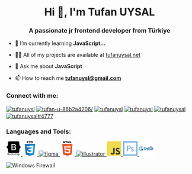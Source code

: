 <h1 align="center">Hi 👋, I'm Tufan UYSAL</h1>
<h3 align="center">A passionate jr frontend developer from Türkiye</h3>

- 🌱 I’m currently learning **JavaScript...**

- 👨‍💻 All of my projects are available at [tufanuysal.net](tufanuysal.net)

- 💬 Ask me about **JavaScript**

- 📫 How to reach me **tufanuysl@gmail.com**

<h3 align="left">Connect with me:</h3>
<p align="left">
<a href="https://twitter.com/tufanuysl" target="blank"><img align="center" src="https://raw.githubusercontent.com/rahuldkjain/github-profile-readme-generator/master/src/images/icons/Social/twitter.svg" alt="tufanuysl" height="30" width="40" /></a>
<a href="https://linkedin.com/in/tufan-u-86b2a4206/" target="blank"><img align="center" src="https://raw.githubusercontent.com/rahuldkjain/github-profile-readme-generator/master/src/images/icons/Social/linked-in-alt.svg" alt="tufan-u-86b2a4206/" height="30" width="40" /></a>
<a href="https://fb.com/tufanuysl" target="blank"><img align="center" src="https://raw.githubusercontent.com/rahuldkjain/github-profile-readme-generator/master/src/images/icons/Social/facebook.svg" alt="tufanuysl" height="30" width="40" /></a>
<a href="https://instagram.com/tufanuysl" target="blank"><img align="center" src="https://raw.githubusercontent.com/rahuldkjain/github-profile-readme-generator/master/src/images/icons/Social/instagram.svg" alt="tufanuysl" height="30" width="40" /></a>
<a href="https://www.behance.net/tufanuysal" target="blank"><img align="center" src="https://raw.githubusercontent.com/rahuldkjain/github-profile-readme-generator/master/src/images/icons/Social/behance.svg" alt="tufanuysal" height="30" width="40" /></a>
<a href="https://discord.gg/CFGh9Mnjfr" target="blank"><img align="center" src="https://raw.githubusercontent.com/rahuldkjain/github-profile-readme-generator/master/src/images/icons/Social/discord.svg" alt="tufanuysal#4777" height="30" width="40" /></a>
</p>

<h3 align="left">Languages and Tools:</h3>
<p align="left"> <a href="https://getbootstrap.com" target="_blank" rel="noreferrer"> <img src="https://raw.githubusercontent.com/devicons/devicon/master/icons/bootstrap/bootstrap-plain-wordmark.svg" alt="bootstrap" width="40" height="40"/> </a> <a href="https://www.w3schools.com/css/" target="_blank" rel="noreferrer"> <img src="https://raw.githubusercontent.com/devicons/devicon/master/icons/css3/css3-original-wordmark.svg" alt="css3" width="40" height="40"/> </a> <a href="https://www.figma.com/" target="_blank" rel="noreferrer"> <img src="https://www.vectorlogo.zone/logos/figma/figma-icon.svg" alt="figma" width="40" height="40"/> </a> <a href="https://www.w3.org/html/" target="_blank" rel="noreferrer"> <img src="https://raw.githubusercontent.com/devicons/devicon/master/icons/html5/html5-original-wordmark.svg" alt="html5" width="40" height="40"/> </a> <a href="https://www.adobe.com/in/products/illustrator.html" target="_blank" rel="noreferrer"> <img src="https://www.vectorlogo.zone/logos/adobe_illustrator/adobe_illustrator-icon.svg" alt="illustrator" width="40" height="40"/> </a> <a href="https://developer.mozilla.org/en-US/docs/Web/JavaScript" target="_blank" rel="noreferrer"> <img src="https://raw.githubusercontent.com/devicons/devicon/master/icons/javascript/javascript-original.svg" alt="javascript" width="40" height="40"/> </a>  <a href="https://www.photoshop.com/en" target="_blank" rel="noreferrer"> <img src="https://raw.githubusercontent.com/devicons/devicon/master/icons/photoshop/photoshop-line.svg" alt="photoshop" width="40" height="40"/> </a> <a href="https://trello.com" target="_blank" rel="noreferrer"> <img src="https://raw.githubusercontent.com/devicons/devicon/master/icons/trello/trello-plain-wordmark.svg" alt="Trello" width="40" height="40"/> </a> </p>

<img src="https://media3.giphy.com/media/v1.Y2lkPTc5MGI3NjExZDVjMWFiOTliNzJhMDQ2MWJhOTBkMmE4NGVjYjBiMTE3YjExZjViZiZjdD1n/OF0yOAufcWLfi/giphy.gif" alt="Windows Firewall">
